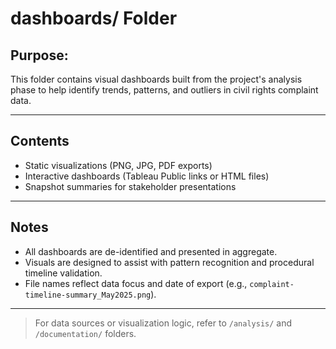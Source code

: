 # dashboards/ Folder

## Purpose:
This folder contains visual dashboards built from the project's analysis phase to help identify trends, patterns, and outliers in civil rights complaint data.

---

## Contents

- Static visualizations (PNG, JPG, PDF exports)
- Interactive dashboards (Tableau Public links or HTML files)
- Snapshot summaries for stakeholder presentations

---

## Notes

- All dashboards are de-identified and presented in aggregate.
- Visuals are designed to assist with pattern recognition and procedural timeline validation.
- File names reflect data focus and date of export (e.g., `complaint-timeline-summary_May2025.png`).

---

> For data sources or visualization logic, refer to `/analysis/` and `/documentation/` folders.
